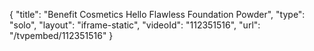 {
    "title": "Benefit Cosmetics Hello Flawless Foundation   Powder",
    "type": "solo",
    "layout": "iframe-static",
    "videoId": "112351516",
    "url": "\/tvpembed\/112351516"
}